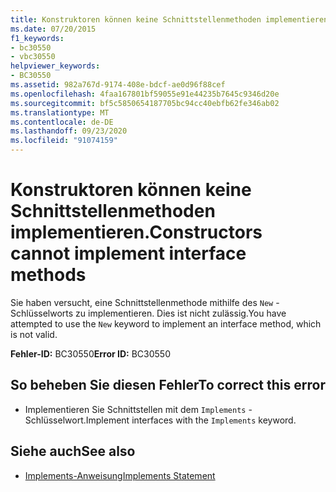 ```yaml
---
title: Konstruktoren können keine Schnittstellenmethoden implementieren.
ms.date: 07/20/2015
f1_keywords:
- bc30550
- vbc30550
helpviewer_keywords:
- BC30550
ms.assetid: 982a767d-9174-408e-bdcf-ae0d96f88cef
ms.openlocfilehash: 4faa167801bf59055e91e44235b7645c9346d20e
ms.sourcegitcommit: bf5c5850654187705bc94cc40ebfb62fe346ab02
ms.translationtype: MT
ms.contentlocale: de-DE
ms.lasthandoff: 09/23/2020
ms.locfileid: "91074159"
---
```

# <a name="constructors-cannot-implement-interface-methods"></a><span data-ttu-id="73524-102">Konstruktoren können keine Schnittstellenmethoden implementieren.</span><span class="sxs-lookup"><span data-stu-id="73524-102">Constructors cannot implement interface methods</span></span>

<span data-ttu-id="73524-103">Sie haben versucht, eine Schnittstellenmethode mithilfe des `New` -Schlüsselworts zu implementieren. Dies ist nicht zulässig.</span><span class="sxs-lookup"><span data-stu-id="73524-103">You have attempted to use the `New` keyword to implement an interface method, which is not valid.</span></span>  
  
 <span data-ttu-id="73524-104">**Fehler-ID:** BC30550</span><span class="sxs-lookup"><span data-stu-id="73524-104">**Error ID:** BC30550</span></span>  
  
## <a name="to-correct-this-error"></a><span data-ttu-id="73524-105">So beheben Sie diesen Fehler</span><span class="sxs-lookup"><span data-stu-id="73524-105">To correct this error</span></span>  
  
- <span data-ttu-id="73524-106">Implementieren Sie Schnittstellen mit dem `Implements` -Schlüsselwort.</span><span class="sxs-lookup"><span data-stu-id="73524-106">Implement interfaces with the `Implements` keyword.</span></span>  
  
## <a name="see-also"></a><span data-ttu-id="73524-107">Siehe auch</span><span class="sxs-lookup"><span data-stu-id="73524-107">See also</span></span>

- [<span data-ttu-id="73524-108">Implements-Anweisung</span><span class="sxs-lookup"><span data-stu-id="73524-108">Implements Statement</span></span>](../language-reference/statements/implements-statement.md)
